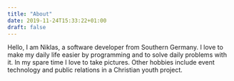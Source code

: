 ```yaml
---
title: "About"
date: 2019-11-24T15:33:22+01:00
draft: false
---
```


Hello, I am Niklas, a software developer from Southern Germany. I love to make my daily life easier by programming and to solve daily problems with it. In my spare time I love to take pictures. Other hobbies include event technology and public relations in a Christian youth project.

